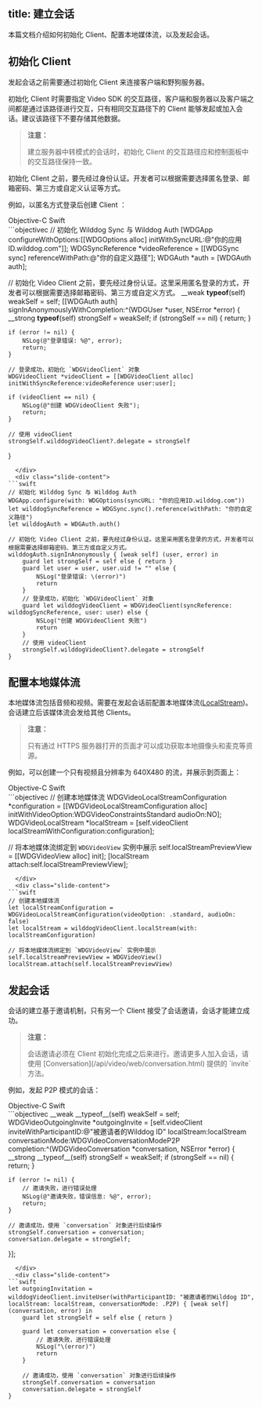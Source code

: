 ﻿title: 建立会话
---

本篇文档介绍如何初始化 Client、配置本地媒体流，以及发起会话。

## 初始化 Client

发起会话之前需要通过初始化 Client 来连接客户端和野狗服务器。

初始化 Client 时需要指定 Video SDK 的交互路径，客户端和服务器以及客户端之间都是通过该路径进行交互，只有相同交互路径下的 Client 能够发起或加入会话。建议该路径下不要存储其他数据。

<blockquote class="warning">
  <p><strong>注意：</strong></p>
  建立服务器中转模式的会话时，初始化 Client 的交互路径应和控制面板中的交互路径保持一致。
</blockquote>

初始化 Client 之前，要先经过身份认证。开发者可以根据需要选择匿名登录、邮箱密码、第三方或自定义认证等方式。

例如，以匿名方式登录后创建 Client ：

<div class="slide">
  <div class='slide-title'>
    <span class="slide-tab tab-current">Objective-C</span>
    <span class="slide-tab">Swift</span>
  </div>
  <div class="slide-content slide-content-show">
```objectivec
// 初始化 Wilddog Sync 与 Wilddog Auth
[WDGApp configureWithOptions:[[WDGOptions alloc] initWithSyncURL:@"你的应用ID.wilddog.com"]];
WDGSyncReference *videoReference = [[WDGSync sync] referenceWithPath:@"你的自定义路径"];
WDGAuth *auth = [WDGAuth auth];

// 初始化 Video Client 之前，要先经过身份认证。这里采用匿名登录的方式，开发者可以根据需要选择邮箱密码、第三方或自定义方式。
__weak __typeof__(self) weakSelf = self;
[[WDGAuth auth] signInAnonymouslyWithCompletion:^(WDGUser *user, NSError *error) {
    __strong __typeof__(self) strongSelf = weakSelf;
    if (strongSelf == nil) {
        return;
    }

    if (error != nil) {
        NSLog(@"登录错误: %@", error);
        return;
    }

    // 登录成功，初始化 `WDGVideoClient` 对象
    WDGVideoClient *videoClient = [[WDGVideoClient alloc] initWithSyncReference:videoReference user:user];

    if (videoClient == nil) {
        NSLog(@"创建 WDGVideoClient 失败");
        return;
    }

    // 使用 videoClient
    strongSelf.wilddogVideoClient?.delegate = strongSelf
}
```
  </div>
  <div class="slide-content">
```swift
// 初始化 Wilddog Sync 与 Wilddog Auth
WDGApp.configure(with: WDGOptions(syncURL: "你的应用ID.wilddog.com"))
let wilddogSyncReference = WDGSync.sync().reference(withPath: "你的自定义路径")
let wilddogAuth = WDGAuth.auth()

// 初始化 Video Client 之前，要先经过身份认证。这里采用匿名登录的方式，开发者可以根据需要选择邮箱密码、第三方或自定义方式。
wilddogAuth.signInAnonymously { [weak self] (user, error) in
    guard let strongSelf = self else { return }
    guard let user = user, user.uid != "" else {
        NSLog("登录错误: \(error)")
        return
    }
    // 登录成功，初始化 `WDGVideoClient` 对象
    guard let wilddogVideoClient = WDGVideoClient(syncReference: wilddogSyncReference, user: user) else {
        NSLog("创建 WDGVideoClient 失败")
        return
    }
    // 使用 videoClient   
    strongSelf.wilddogVideoClient?.delegate = strongSelf
}
```
  </div>
</div>

## 配置本地媒体流

本地媒体流包括音频和视频。需要在发起会话前配置本地媒体流([LocalStream](/api/video/web/localStream.html))。会话建立后该媒体流会发给其他 Clients。

<blockquote class="warning">
  <p><strong>注意：</strong></p>
  只有通过 HTTPS 服务器打开的页面才可以成功获取本地摄像头和麦克等资源。
</blockquote>

例如，可以创建一个只有视频且分辨率为 640X480 的流，并展示到页面上：

<div class="slide">
  <div class='slide-title'>
    <span class="slide-tab tab-current">Objective-C</span>
    <span class="slide-tab">Swift</span>
  </div>
  <div class="slide-content slide-content-show">
```objectivec
// 创建本地媒体流
WDGVideoLocalStreamConfiguration *configuration = [[WDGVideoLocalStreamConfiguration alloc] initWithVideoOption:WDGVideoConstraintsStandard audioOn:NO];
WDGVideoLocalStream *localStream = [self.videoClient localStreamWithConfiguration:configuration];

// 将本地媒体流绑定到 `WDGVideoView` 实例中展示
self.localStreamPreviewView = [[WDGVideoView alloc] init];
[localStream attach:self.localStreamPreviewView];
```
  </div>
  <div class="slide-content">
```swift
// 创建本地媒体流
let localStreamConfiguration = WDGVideoLocalStreamConfiguration(videoOption: .standard, audioOn: false)
let localStream = wilddogVideoClient.localStream(with: localStreamConfiguration)

// 将本地媒体流绑定到 `WDGVideoView` 实例中展示
self.localStreamPreviewView = WDGVideoView()
localStream.attach(self.localStreamPreviewView)

```
  </div>
</div>

## 发起会话

会话的建立基于邀请机制，只有另一个 Client 接受了会话邀请，会话才能建立成功。

<blockquote class="warning">
  <p><strong>注意：</strong></p>
  会话邀请必须在 Client 初始化完成之后来进行。邀请更多人加入会话，请使用 [Conversation](/api/video/web/conversation.html) 提供的 `invite` 方法。
</blockquote>

例如，发起 P2P 模式的会话：

<div class="slide">
  <div class='slide-title'>
    <span class="slide-tab tab-current">Objective-C</span>
    <span class="slide-tab">Swift</span>
  </div>
  <div class="slide-content slide-content-show">
```objectivec
__weak __typeof__(self) weakSelf = self;
WDGVideoOutgoingInvite *outgoingInvite = [self.videoClient inviteWithParticipantID:@"被邀请者的Wilddog ID" localStream:localStream conversationMode:WDGVideoConversationModeP2P completion:^(WDGVideoConversation *conversation, NSError *error) {
    __strong __typeof__(self) strongSelf = weakSelf;
    if (strongSelf == nil) {
        return;
    }

    if (error != nil) {
        // 邀请失败，进行错误处理
        NSLog(@"邀请失败，错误信息: %@", error);
        return;
    }

    // 邀请成功，使用 `conversation` 对象进行后续操作
    strongSelf.conversation = conversation;
    conversation.delegate = strongSelf;
}];
```
  </div>
  <div class="slide-content">
```swift
let outgoingInvitation = wilddogVideoClient.inviteUser(withParticipantID: "被邀请者的Wilddog ID", localStream: localStream, conversationMode: .P2P) { [weak self] (conversation, error) in
    guard let strongSelf = self else { return }

    guard let conversation = conversation else {
        // 邀请失败，进行错误处理
        NSLog("\(error)")
        return
    }

    // 邀请成功，使用 `conversation` 对象进行后续操作
    strongSelf.conversation = conversation
    conversation.delegate = strongSelf
}
```
  </div>
</div>
